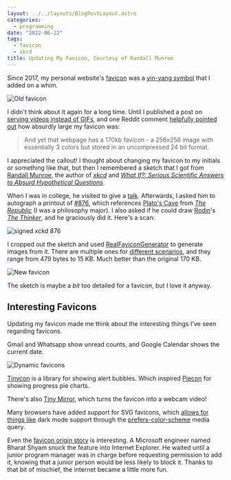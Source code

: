 ```yaml
---
layout: ../../layouts/BlogPostLayout.astro
categories:
  - programming
date: "2022-06-22"
tags:
  - favicon
  - xkcd
title: Updating My Favicon, Courtesy of Randall Munroe
---
```


Since 2017, my personal website's
[favicon](https://en.wikipedia.org/wiki/Favicon) was a [yin-yang
symbol](https://en.wikipedia.org/wiki/Yin_and_yang) that I added on a whim.

![Old favicon](https://i.imgur.com/sSvnSCK.jpg)

I didn't think about it again for a long time. Until I published a post on
[serving videos instead of
GIFs](https://www.dannyguo.com/blog/serve-videos-instead-of-gifs/), and one
Reddit comment [helpfully pointed
out](https://www.reddit.com/r/programming/comments/gl7ttl/serve_videos_instead_of_gifs/fqw7lap/)
how absurdly large my favicon was:

> And yet that webpage has a 170kb favicon - a 256x256 image with essentially 3
> colors but stored in an uncompressed 24 bit format.

I appreciated the callout! I thought about changing my favicon to my initials or
something like that, but then I remembered a sketch that I got from [Randall
Munroe](https://en.wikipedia.org/wiki/Randall_Munroe), the author of
[*xkcd*](https://xkcd.com/) and [*What If?: Serious Scientific Answers to Absurd
Hypothetical
Questions*](https://www.amazon.com/What-If-Scientific-Hypothetical-Questions/dp/0544272994?crid=FJWL4J94JJN5&keywords=randall+munroe&qid=1654983209&sprefix=randall+munroe%2Caps%2C75&sr=8-3&linkCode=ll1&tag=thdalo00-20&linkId=be65676d693ee4c0c09c8f09c58096fc&language=en_US&ref_=as_li_ss_tl).

When I was in college, he visited to give a
[talk](https://lectures.princeton.edu/lectures/2011/larry-gonick-randall-munroe).
Afterwards, I asked him to autograph a printout of
[#876](https://xkcd.com/876/), which references [Plato's
Cave](https://en.wikipedia.org/wiki/Allegory_of_the_cave) from [*The
Republic*](https://www.amazon.com/Republic-Plato-Allan-Bloom/dp/0465094082?crid=316HZB89FGE9H&keywords=republic+plato&qid=1654984868&sprefix=republic+plato%2Caps%2C76&sr=8-4&linkCode=ll1&tag=thdalo00-20&linkId=49c528f777b799c5c446689d491c84f4&language=en_US&ref_=as_li_ss_tl)
(I was a philosophy major). I also asked if he could draw
[Rodin](https://en.wikipedia.org/wiki/Auguste_Rodin)'s [*The
Thinker*](https://en.wikipedia.org/wiki/The_Thinker), and he graciously did it.
Here's a scan:

![signed xckd 876](https://i.imgur.com/uavmB98.jpg)

I cropped out the sketch and used
[RealFaviconGenerator](https://realfavicongenerator.net/) to generate images
from it. There are multiple ones for [different
scenarios](https://css-tricks.com/favicon-quiz/), and they range from 479 bytes
to 15 KB. Much better than the original 170 KB.

![New favicon](https://i.imgur.com/oQgvAuL.jpg)

The sketch is maybe a *bit* too detailed for a favicon, but I love it anyway.

## Interesting Favicons

Updating my favicon made me think about the interesting things I've seen
regarding favicons.

Gmail and Whatsapp show unread counts, and Google Calendar shows the current
date.

![Dynamic favicons](https://i.imgur.com/M8U0Iyz.jpg)

[Tinycon](https://github.com/tommoor/tinycon) is a library for showing alert
bubbles. Which inspired [Piecon](https://github.com/lipka/piecon) for showing
progress pie charts.

There's also [Tiny
Mirror](https://twitter.com/davywtf/status/1119783380734836737), which turns the
favicon into a webcam video!

Many browsers have added support for SVG favicons, which [allows for things
like](https://css-tricks.com/svg-favicons-and-all-the-fun-things-we-can-do-with-them/)
dark mode support through the
[prefers-color-scheme](https://developer.mozilla.org/en-US/docs/Web/CSS/@media/prefers-color-scheme)
media query.

Even the [favicon origin
story](https://thehistoryoftheweb.com/how-we-got-the-favicon/) is interesting. A
Microsoft engineer named Bharat Shyam snuck the feature into Internet Explorer.
He waited until a junior program manager was in charge before requesting
permission to add it, knowing that a junior person would be less likely to block
it. Thanks to that bit of mischief, the internet became a little more fun.
